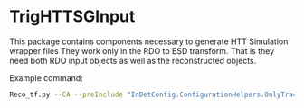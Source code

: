 # TrigHTTSGInput
This package contains components necessary to generate HTT Simulation wrapper files
They work only in the RDO to ESD transform. That is they need both RDO input objects as well as the reconstructed objects. 

Example command:
```sh
Reco_tf.py --CA --preInclude "InDetConfig.ConfigurationHelpers.OnlyTrackingPreInclude" --inputRDOFile  RUN4_muons.RDO.pool.root --outputESDFile ESD.test.root --steering doRAWtoALL --postInclude "TrigHTTSGInput.TrigHTTSGInputConfig.TrigHTTSGInputCfg"
```
